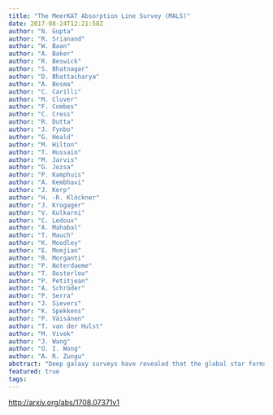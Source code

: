 ```yaml
---
title: "The MeerKAT Absorption Line Survey (MALS)"
date: 2017-08-24T12:21:58Z
author: "N. Gupta"
author: "R. Srianand"
author: "W. Baan"
author: "A. Baker"
author: "R. Beswick"
author: "S. Bhatnagar"
author: "D. Bhattacharya"
author: "A. Bosma"
author: "C. Carilli"
author: "M. Cluver"
author: "F. Combes"
author: "C. Cress"
author: "R. Dutta"
author: "J. Fynbo"
author: "G. Heald"
author: "M. Hilton"
author: "T. Hussain"
author: "M. Jarvis"
author: "G. Jozsa"
author: "P. Kamphuis"
author: "A. Kembhavi"
author: "J. Kerp"
author: "H. -R. Klöckner"
author: "J. Krogager"
author: "V. Kulkarni"
author: "C. Ledoux"
author: "A. Mahabal"
author: "T. Mauch"
author: "K. Moodley"
author: "E. Momjian"
author: "R. Morganti"
author: "P. Noterdaeme"
author: "T. Oosterloo"
author: "P. Petitjean"
author: "A. Schröder"
author: "P. Serra"
author: "J. Sievers"
author: "K. Spekkens"
author: "P. Väisänen"
author: "T. van der Hulst"
author: "M. Vivek"
author: "J. Wang"
author: "O. I. Wong"
author: "A. R. Zungu"
abstract: "Deep galaxy surveys have revealed that the global star formation rate (SFR) density in the Universe peaks at 1 < z < 2 and sharply declines towards z = 0. But a clear picture of the underlying processes, in particular the evolution of cold atomic (~100 K) and molecular gas phases, that drive such a strong evolution is yet to emerge. MALS is designed to use MeerKAT's L- and UHF-band receivers to carry out the most sensitive (N(HI)>10$^{19}$ cm$^{-2}$) dust-unbiased search of intervening HI 21-cm and OH 18-cm absorption lines at 0 < z < 2. This will provide reliable measurements of the evolution of cold atomic and molecular gas cross-sections of galaxies, and unravel the processes driving the steep evolution in the SFR density. The large sample of HI and OH absorbers obtained from the survey will (i) lead to tightest constraints on the fundamental constants of physics, and (ii) be ideally suited to probe the evolution of magnetic fields in disks of galaxies via Zeeman Splitting or Rotation Measure synthesis. The survey will also provide an unbiased census of HI and OH absorbers, i.e. cold gas associated with powerful AGNs (>10$^{24}$ W Hz$^{-1}$) at 0 < z < 2, and will simultaneously deliver a blind HI and OH emission line survey, and radio continuum survey. Here, we describe the MALS survey design, observing plan and the science issues to be addressed under various science themes."
featured: true
tags:
---
```

http://arxiv.org/abs/1708.07371v1